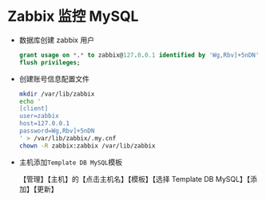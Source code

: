 # Zabbix 监控 MySQL

- 数据库创建 zabbix 用户

  ```sql
  grant usage on *.* to zabbix@127.0.0.1 identified by 'Wg,Rbv]+5nDN';
  flush privileges;
  ```

- 创建账号信息配置文件

  ```bash
  mkdir /var/lib/zabbix
  echo '
  [client]
  user=zabbix
  host=127.0.0.1
  password=Wg,Rbv]+5nDN
  ' > /var/lib/zabbix/.my.cnf
  chown -R zabbix:zabbix /var/lib/zabbix
  ```

- 主机添加`Template DB MySQL`模板

  【管理】【主机】的【点击主机名】【模板】【选择 Template DB MySQL】【添加】【更新】
